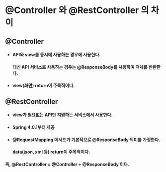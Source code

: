 # @Controller 와 @RestController 의 차이
##  @Controller
* #### API와 view를 동시에 사용하는 경우에 사용한다.
    #### 대신 API 서비스로 사용하는 경우는 @ResponseBody를 사용하여 객체를 반환한다.
* #### view(화면) return이 주목적이다.

## @RestController
* #### view가 필요없는 API만 지원하는 서비스에서 사용한다.
* #### Spring 4.0.1부터 제공
* #### @RequestMapping 메서드가 기본적으로 @ResponseBody 의미를 가정한다.
    #### data(json, xml 등) return이 주목적이다.

#### 즉, @RestController = @Controller + @ResponseBody 이다.

